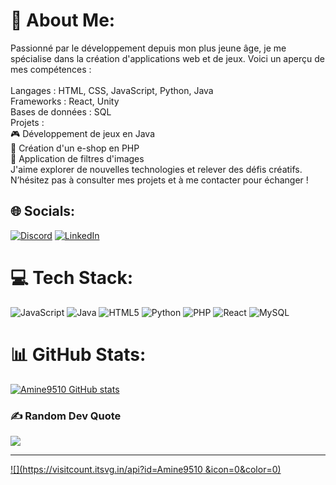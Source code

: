 # 💫 About Me:
Passionné par le développement depuis mon plus jeune âge, je me spécialise dans la création d'applications web et de jeux. Voici un aperçu de mes compétences :<br><br>Langages : HTML, CSS, JavaScript, Python, Java<br>Frameworks : React, Unity<br>Bases de données : SQL<br>Projets :<br>🎮 Développement de jeux en Java<br>🛒 Création d'un e-shop en PHP<br>🎨 Application de filtres d'images<br>J'aime explorer de nouvelles technologies et relever des défis créatifs. N’hésitez pas à consulter mes projets et à me contacter pour échanger !


## 🌐 Socials:
[![Discord](https://img.shields.io/badge/Discord-%237289DA.svg?logo=discord&logoColor=white)](https://discord.gg/jacob01) [![LinkedIn](https://img.shields.io/badge/LinkedIn-%230077B5.svg?logo=linkedin&logoColor=white)](https://linkedin.com/in/https://www.linkedin.com/in/amine-benguesmi-3a70a2290/) 

# 💻 Tech Stack:
![JavaScript](https://img.shields.io/badge/javascript-%23323330.svg?style=for-the-badge&logo=javascript&logoColor=%23F7DF1E) ![Java](https://img.shields.io/badge/java-%23ED8B00.svg?style=for-the-badge&logo=openjdk&logoColor=white) ![HTML5](https://img.shields.io/badge/html5-%23E34F26.svg?style=for-the-badge&logo=html5&logoColor=white) ![Python](https://img.shields.io/badge/python-3670A0?style=for-the-badge&logo=python&logoColor=ffdd54) ![PHP](https://img.shields.io/badge/php-%23777BB4.svg?style=for-the-badge&logo=php&logoColor=white) ![React](https://img.shields.io/badge/react-%2320232a.svg?style=for-the-badge&logo=react&logoColor=%2361DAFB) ![MySQL](https://img.shields.io/badge/mysql-4479A1.svg?style=for-the-badge&logo=mysql&logoColor=white)
# 📊 GitHub Stats:
[![Amine9510 GitHub stats](https://github-readme-stats.vercel.app/api?username=Amine9510)](https://github.com/anuraghazra/github-readme-stats)
### ✍️ Random Dev Quote
![](https://quotes-github-readme.vercel.app/api?type=horizontal&theme=radical)

---
[![](https://visitcount.itsvg.in/api?id=Amine9510 &icon=0&color=0)](https://visitcount.itsvg.in)

